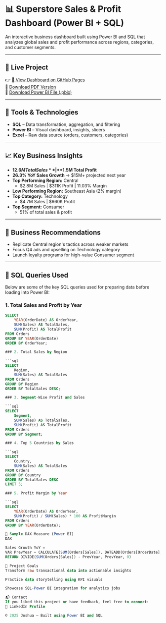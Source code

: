 # 📊 Superstore Sales & Profit Dashboard (Power BI + SQL)

An interactive business dashboard built using Power BI and SQL that analyzes global sales and profit performance across regions, categories, and customer segments.

---

## 🚀 Live Project  
👉 [🔗 View Dashboard on GitHub Pages](https://joshp568.github.io/sales-dashboard/)  
📄 [Download PDF Version](https://joshp568.github.io/sales-dashboard/SalesPerformance_Dashboard_final.pdf)  
📁 [Download Power BI File (.pbix)](https://github.com/joshp568/sales-dashboard/raw/main/SalesPerformance_Dashboard.pbix)

---

## 🧰 Tools & Technologies

- **SQL** – Data transformation, aggregation, and filtering  
- **Power BI** – Visual dashboard, insights, slicers  
- **Excel** – Raw data source (orders, customers, categories)

---

## 📈 Key Business Insights

- **$12.6M Total Sales** | **$1.5M Total Profit**
- **26.3% YoY Sales Growth** → $15M+ projected next year
- **Top Performing Region:** Central  
  - $2.8M Sales | $311K Profit | 11.03% Margin  
- **Low Performing Region:** Southeast Asia (2% margin)
- **Top Category:** Technology  
  - $4.7M Sales | $660K Profit
- **Top Segment:** Consumer  
  - 51% of total sales & profit

---

## 🧠 Business Recommendations

- Replicate Central region's tactics across weaker markets  
- Focus Q4 ads and upselling on Technology category  
- Launch loyalty programs for high-value Consumer segment  

---

## 💾 SQL Queries Used

Below are some of the key SQL queries used for preparing data before loading into Power BI:

### 1. Total Sales and Profit by Year
```sql
SELECT 
    YEAR(OrderDate) AS OrderYear,
    SUM(Sales) AS TotalSales,
    SUM(Profit) AS TotalProfit
FROM Orders
GROUP BY YEAR(OrderDate)
ORDER BY OrderYear;

### 2. Total Sales by Region

```sql
SELECT 
    Region,
    SUM(Sales) AS TotalSales
FROM Orders
GROUP BY Region
ORDER BY TotalSales DESC;

### 3. Segment-Wise Profit and Sales

```sql
SELECT 
    Segment,
    SUM(Sales) AS TotalSales,
    SUM(Profit) AS TotalProfit
FROM Orders
GROUP BY Segment;

### 4. Top 5 Countries by Sales

```sql
SELECT 
    Country,
    SUM(Sales) AS TotalSales
FROM Orders
GROUP BY Country
ORDER BY TotalSales DESC
LIMIT 5;

### 5. Profit Margin by Year

```sql
SELECT 
    YEAR(OrderDate) AS OrderYear,
    SUM(Profit) / SUM(Sales) * 100 AS ProfitMargin
FROM Orders
GROUP BY YEAR(OrderDate);

📐 Sample DAX Measure (Power BI)
DAX

Sales Growth YoY = 
VAR PrevYear = CALCULATE(SUM(Orders[Sales]), DATEADD(Orders[OrderDate], -1, YEAR))
RETURN DIVIDE(SUM(Orders[Sales]) - PrevYear, PrevYear, 0)

📌 Project Goals
Transform raw transactional data into actionable insights

Practice data storytelling using KPI visuals

Showcase SQL-Power BI integration for analytics jobs

📬 Contact
If you liked this project or have feedback, feel free to connect:
📧 LinkedIn Profile

© 2025 Joshua – Built using Power BI and SQL
